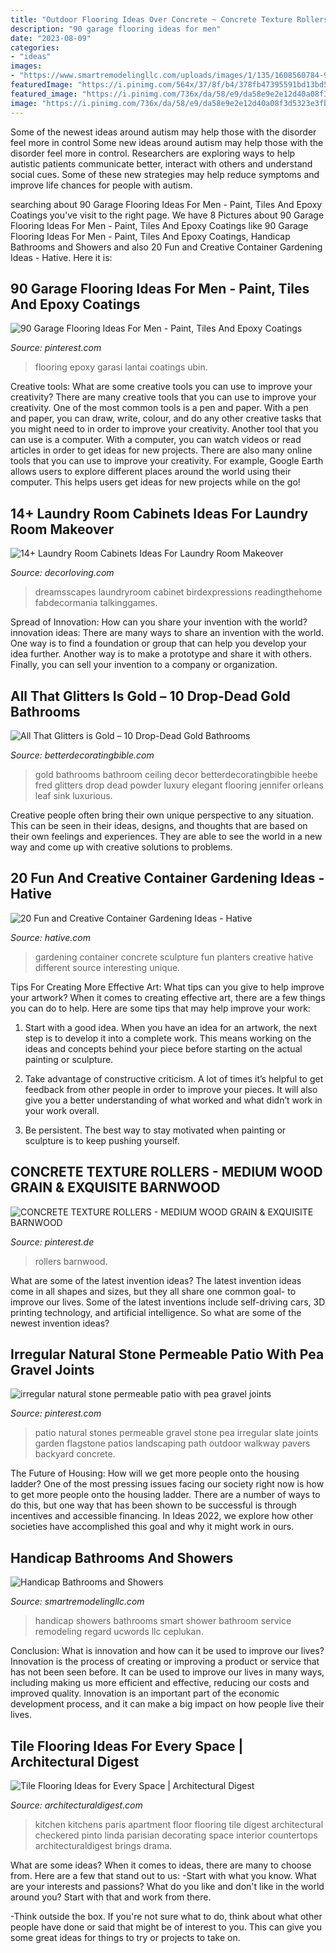 ```yaml
---
title: "Outdoor Flooring Ideas Over Concrete ~ Concrete Texture Rollers"
description: "90 garage flooring ideas for men"
date: "2023-08-09"
categories:
- "ideas"
images:
- "https://www.smartremodelingllc.com/uploads/images/1/135/1608560784-901172.jpg"
featuredImage: "https://i.pinimg.com/564x/37/8f/b4/378fb47395591bd13bd53bec7fd7d488--permeable-patio-natural-stones.jpg"
featured_image: "https://i.pinimg.com/736x/da/58/e9/da58e9e2e12d40a08f3d5323e3fbf676.jpg"
image: "https://i.pinimg.com/736x/da/58/e9/da58e9e2e12d40a08f3d5323e3fbf676.jpg"
---
```



Some of the newest ideas around autism may help those with the disorder feel more in control
Some new ideas around autism may help those with the disorder feel more in control. Researchers are exploring ways to help autistic patients communicate better, interact with others and understand social cues. Some of these new strategies may help reduce symptoms and improve life chances for people with autism.

	

		
searching about 90 Garage Flooring Ideas For Men - Paint, Tiles And Epoxy Coatings you've visit to the right page. We have 8 Pictures about 90 Garage Flooring Ideas For Men - Paint, Tiles And Epoxy Coatings like 90 Garage Flooring Ideas For Men - Paint, Tiles And Epoxy Coatings, Handicap Bathrooms and Showers and also 20 Fun and Creative Container Gardening Ideas - Hative. Here it is:
		
    
## 90 Garage Flooring Ideas For Men - Paint, Tiles And Epoxy Coatings

<img loading=lazy src="https://i.pinimg.com/736x/da/58/e9/da58e9e2e12d40a08f3d5323e3fbf676.jpg" onerror="this.onerror=null;this.src='https://tse3.mm.bing.net/th?id=OIP._290MIc0UyVvjKLEq4_oGwHaHa&amp;pid=15.1';" alt="90 Garage Flooring Ideas For Men - Paint, Tiles And Epoxy Coatings">

_Source: pinterest.com_

>flooring epoxy garasi lantai coatings ubin. 

	

Creative tools: What are some creative tools you can use to improve your creativity?
There are many creative tools that you can use to improve your creativity. One of the most common tools is a pen and paper. With a pen and paper, you can draw, write, colour, and do any other creative tasks that you might need to in order to improve your creativity. Another tool that you can use is a computer. With a computer, you can watch videos or read articles in order to get ideas for new projects. There are also many online tools that you can use to improve your creativity. For example, Google Earth allows users to explore different places around the world using their computer. This helps users get ideas for new projects while on the go!

    
## 14+ Laundry Room Cabinets Ideas For Laundry Room Makeover

<img loading=lazy src="https://decorloving.com/wp-content/uploads/2019/09/Laundry-Room-Cabinets-Ideas-11.jpg" onerror="this.onerror=null;this.src='https://tse1.mm.bing.net/th?id=OIP.xuWDBUm7YXPBvBe2uwlCsgHaLH&amp;pid=15.1';" alt="14+ Laundry Room Cabinets Ideas For Laundry Room Makeover">

_Source: decorloving.com_

>dreamsscapes laundryroom cabinet birdexpressions readingthehome fabdecormania talkinggames. 

	

Spread of Innovation: How can you share your invention with the world?
innovation ideas: 
There are many ways to share an invention with the world. One way is to find a foundation or group that can help you develop your idea further. Another way is to make a prototype and share it with others. Finally, you can sell your invention to a company or organization.

    
## All That Glitters Is Gold – 10 Drop-Dead Gold Bathrooms

<img loading=lazy src="http://betterdecoratingbible.com/wp-content/uploads/2014/02/Taina-Suomalainen-gold-bathroom-ideas-ceiling-gold-leaf-decor-sink-hardware-marble-flooring.jpg" onerror="this.onerror=null;this.src='https://tse1.mm.bing.net/th?id=OIP.AXViNPutZ0zxqTmLulVjygHaLb&amp;pid=15.1';" alt="All That Glitters is Gold – 10 Drop-Dead Gold Bathrooms">

_Source: betterdecoratingbible.com_

>gold bathrooms bathroom ceiling decor betterdecoratingbible heebe fred glitters drop dead powder luxury elegant flooring jennifer orleans leaf sink luxurious. 

	

Creative people often bring their own unique perspective to any situation. This can be seen in their ideas, designs, and thoughts that are based on their own feelings and experiences. They are able to see the world in a new way and come up with creative solutions to problems.

    
## 20 Fun And Creative Container Gardening Ideas - Hative

<img loading=lazy src="https://hative.com/wp-content/uploads/2014/11/container-gardening-ideas/9-concrete-sculpture-gardening.jpg" onerror="this.onerror=null;this.src='https://tse2.mm.bing.net/th?id=OIP.cbD5ktlbGPAkDhat5Q9BvAHaIc&amp;pid=15.1';" alt="20 Fun and Creative Container Gardening Ideas - Hative">

_Source: hative.com_

>gardening container concrete sculpture fun planters creative hative different source interesting unique. 

	

Tips For Creating More Effective Art: What tips can you give to help improve your artwork?
When it comes to creating effective art, there are a few things you can do to help. Here are some tips that may help improve your work: 
1. Start with a good idea. When you have an idea for an artwork, the next step is to develop it into a complete work. This means working on the ideas and concepts behind your piece before starting on the actual painting or sculpture. 

2. Take advantage of constructive criticism. A lot of times it’s helpful to get feedback from other people in order to improve your pieces. It will also give you a better understanding of what worked and what didn’t work in your work overall. 

3. Be persistent. The best way to stay motivated when painting or sculpture is to keep pushing yourself.

    
## CONCRETE TEXTURE ROLLERS - MEDIUM WOOD GRAIN &amp; EXQUISITE BARNWOOD

<img loading=lazy src="https://i.pinimg.com/736x/60/ad/37/60ad37d9cb0faef0baa50c62235ec86f.jpg" onerror="this.onerror=null;this.src='https://tse2.mm.bing.net/th?id=OIP.GHNxBT_dyfg4g-IRy7_aYgAAAA&amp;pid=15.1';" alt="CONCRETE TEXTURE ROLLERS - MEDIUM WOOD GRAIN &amp; EXQUISITE BARNWOOD">

_Source: pinterest.de_

>rollers barnwood. 

	

What are some of the latest invention ideas?
The latest invention ideas come in all shapes and sizes, but they all share one common goal- to improve our lives. Some of the latest inventions include self-driving cars, 3D printing technology, and artificial intelligence. So what are some of the newest invention ideas?

    
## Irregular Natural Stone Permeable Patio With Pea Gravel Joints

<img loading=lazy src="https://i.pinimg.com/564x/37/8f/b4/378fb47395591bd13bd53bec7fd7d488--permeable-patio-natural-stones.jpg" onerror="this.onerror=null;this.src='https://tse3.mm.bing.net/th?id=OIP.Kdw3K-KS_HUYc4JQSrZxjgHaJ4&amp;pid=15.1';" alt="irregular natural stone permeable patio with pea gravel joints">

_Source: pinterest.com_

>patio natural stones permeable gravel stone pea irregular slate joints garden flagstone patios landscaping path outdoor walkway pavers backyard concrete. 

	

The Future of Housing: How will we get more people onto the housing ladder?
One of the most pressing issues facing our society right now is how to get more people onto the housing ladder. There are a number of ways to do this, but one way that has been shown to be successful is through incentives and accessible financing. In Ideas 2022, we explore how other societies have accomplished this goal and why it might work in ours.

    
## Handicap Bathrooms And Showers

<img loading=lazy src="https://www.smartremodelingllc.com/uploads/images/1/135/1608560784-901172.jpg" onerror="this.onerror=null;this.src='https://tse4.mm.bing.net/th?id=OIP.6eJVPrFaJ1okNBzXC8-F-gHaJ4&amp;pid=15.1';" alt="Handicap Bathrooms and Showers">

_Source: smartremodelingllc.com_

>handicap showers bathrooms smart shower bathroom service remodeling regard ucwords llc ceplukan. 

	

Conclusion: What is innovation and how can it be used to improve our lives?
Innovation is the process of creating or improving a product or service that has not been seen before. It can be used to improve our lives in many ways, including making us more efficient and effective, reducing our costs and improved quality. Innovation is an important part of the economic development process, and it can make a big impact on how people live their lives.

    
## Tile Flooring Ideas For Every Space | Architectural Digest

<img loading=lazy src="http://media.architecturaldigest.com/photos/57bb1f3ac7a54e3f0c117903/master/pass/617be3d43824629741dc8e5e40cf8311564e2322-watermarked.jpg" onerror="this.onerror=null;this.src='https://tse1.mm.bing.net/th?id=OIP.1O5zrRtwtxhonR_TJV6avwHaLH&amp;pid=15.1';" alt="Tile Flooring Ideas for Every Space | Architectural Digest">

_Source: architecturaldigest.com_

>kitchen kitchens paris apartment floor flooring tile digest architectural checkered pinto linda parisian decorating space interior countertops architecturaldigest brings drama. 

	

What are some ideas?
When it comes to ideas, there are many to choose from. Here are a few that stand out to us:
-Start with what you know. What are your interests and passions? What do you like and don't like in the world around you? Start with that and work from there.

-Think outside the box. If you're not sure what to do, think about what other people have done or said that might be of interest to you. This can give you some great ideas for things to try or projects to take on.

